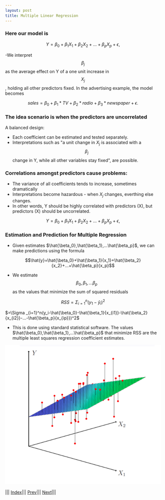 ```yaml
---
layout: post
title: Multiple Linear Regression
---
```


### Here our model is

$$Y=\beta_0+\beta_1X_{1}+\beta_2X_{2}+...+\beta_pX_{p}+ \epsilon,$$

-We interpret $$\beta_j$$ as the average effect on Y of a one unit increase in $$X_j$$, holding all other predictors fixed. In the advertising example, the model becomes

$$sales=\beta_0+\beta_1*TV+\beta_2*radio+\beta_3*newspaper+\epsilon.$$

### The idea scenario is when the predictors are uncorrelated
A balanced design:
- Each coefficient can be estimated and tested separately.
- Interpretations such as "a unit change in $X_j$ is associated with a $$\beta_j$$ change in Y, while all other variables stay fixed", are possible.


### Correlations amongst predictors cause problems:
- The variance of all coefficients tends to increase, sometimes dramatically
- Interpretations become hazardous - when $X_j$ changes, everthing else changes.
- In other words, Y should be highly correlated with predictors (X), but predictors (X) should be uncorrelated.

$$Y=\beta_0+\beta_1X_{1}+\beta_2X_{2}+...+\beta_pX_{p}+ \epsilon,$$

### Estimation and Prediction for Multiple Regression
- Given estimates $\hat{\beta_0},\hat{\beta_1},...\hat{\beta_p}$, we can make predictions using the formula

$$\hat{y}=\hat{\beta_0}+\hat{\beta_1}{x_1}+\hat{\beta_2}{x_2}+...+\hat{\beta_p}{x_p}$$

- We estimate $${\beta_0},{\beta_1},...{\beta_p}$$ as the values that minimize the sum of squared residuals

$$RSS =  \Sigma _{i=1}^n(y_1-\hat{y}_i)^2$$

$=\Sigma _{i=1}^n(y_i-\hat{\beta_0}-\hat{\beta_1}{x_{i1}}-\hat{\beta_2}{x_{i2}}-...-\hat{\beta_p}{x_{ip}})^2$

- This is done using standard statistical software. The values $\hat{\beta_0},\hat{\beta_1},...\hat{\beta_p}$ that minimize RSS are the multiple least squares regression coefficient estimates.


![](mlr.png)

||| [Index](../../)||| [Prev](../../)||| [Next]()|||
